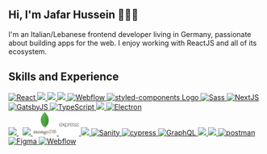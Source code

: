 ## Hi, I'm Jafar Hussein 👋🧑‍💻

I'm an Italian/Lebanese frontend developer living in Germany, passionate about building apps for the web. I enjoy working with ReactJS and all of its ecosystem.

## Skills and Experience
<div>
<a href="https://reactjs.org/" target="_blank"> <img src="https://profilinator.rishav.dev/skills-assets/react-original-wordmark.svg" alt="React" height="50px"/> </a>
<a href="https://developer.mozilla.org/en-US/docs/Web/JavaScript" target="_blank"> <img src="https://img.icons8.com/color/48/000000/javascript.png"/> </a> 
<a href="https://www.w3.org/html/" target="_blank"> <img src="https://img.icons8.com/color/48/000000/html-5.png"/> </a> 
<a href="https://www.w3schools.com/css/" target="_blank"> <img src="https://img.icons8.com/color/48/000000/css3.png"/> </a> 
<a href="https://tailwindcss.com/" target="_blank"> <img src="https://upload.wikimedia.org/wikipedia/commons/thumb/d/d5/Tailwind_CSS_Logo.svg/2048px-Tailwind_CSS_Logo.svg.png" alt="Webflow" width="45px" height="45px"/> </a>
<a href="https://styled-components.com/" target="_blank"> <img alt="styled-components Logo" src="https://www.styled-components.com/atom.png" width="45px" height="45px"/> </a>
<a href="https://sass-lang.com" target="_blank"><img src="https://profilinator.rishav.dev/skills-assets/sass-original.svg" alt="Sass" height="50" /> </a>
<a href="https://nextjs.com" target="_blank"> <img src="https://upload.wikimedia.org/wikipedia/commons/thumb/8/8e/Nextjs-logo.svg/800px-Nextjs-logo.svg.png" alt="NextJS" width="45px" height="45px"/> </a>
<a href="https://gatsbyjs.com" target="_blank"> <img src="https://community.frontity.org/uploads/default/original/2X/0/0f397dfdbe5ced07d6bed184415acb4e3ca23495.png" alt="GatsbyJS" height="45px"/> </a>
<a href="https://www.typescriptlang.org/" target="_blank"> <img src="https://profilinator.rishav.dev/skills-assets/typescript-original.svg" alt="TypeScript" height="50" /> </a>
<a href="https://reactnative.dev/" target="_blank"> <img src="https://img.icons8.com/color/48/000000/react-native.png"/> </a>
<a href="https://electronjs.com" target="_blank"> <img src="https://profilinator.rishav.dev/skills-assets/electron-original.svg" alt="Electron" height="50" /> </a> 
</div>
<div>
<a style="padding-right:8px;" href="https://nodejs.org" target="_blank"> <img src="https://img.icons8.com/color/48/000000/nodejs.png"/> </a>
<a href="https://redux.js.org" target="_blank"> <img src="https://img.icons8.com/color/48/000000/redux.png"/> </a>
<a href="https://www.mongodb.com/" target="_blank"> <img src="https://raw.githubusercontent.com/devicons/devicon/master/icons/mongodb/mongodb-original-wordmark.svg" alt="mongodb" width="48" height="48"/> </a> 
<a href="https://expressjs.com" target="_blank"> <img src="https://raw.githubusercontent.com/devicons/devicon/master/icons/express/express-original-wordmark.svg" alt="express" width="40" height="40"/> </a>
<a href="https://firebase.google.com/" target="_blank"> <img src="https://img.icons8.com/color/48/000000/firebase.png"/> </a>
<a href="https://sanity.io" target="_blank"> <img src="https://spectrum.imgix.net/communities/3dd95226-4475-4f9a-8324-a4ac8ffdc4d5/B1Yr0X-oG-sanity_logo.png?w=256&h=256&dpr=2&auto=compress&expires=1655078400000&ixlib=js-1.3.0&s=acfe2585ce5372d1856adc30349d0adb" alt="Sanity" height="45px"/> </a>
<a href="https://cypress.io" target="_blank"> <img src="https://raw.githubusercontent.com/simple-icons/simple-icons/6e46ec1fc23b60c8fd0d2f2ff46db82e16dbd75f/icons/cypress.svg" alt="cypress" height="45px" width="45px"> </a>
<a href="https://graphql.com" target="_blank"> <img src="https://profilinator.rishav.dev/skills-assets/graphql.png" alt="GraphQL" height="50" /> </a>
<a href="https://www.python.org" target="_blank"> <img src="https://img.icons8.com/color/48/000000/python.png"/> </a>
<a href="https://git-scm.com/" target="_blank"> <img src="https://img.icons8.com/color/48/000000/git.png"/> </a>
<a href="https://postman.com" target="_blank"> <img src="https://www.vectorlogo.zone/logos/getpostman/getpostman-icon.svg" alt="postman" width="45" height="45"/> </a>
<a href="https://figma.com" target="_blank"> <img src="https://profilinator.rishav.dev/skills-assets/figma-icon.svg" alt="Figma" height="50"/> </a>
<a href="https://webflow.com" target="_blank"> <img src="https://assets-global.website-files.com/5e4b0a5b34c5f3761e44d678/5e4b0a5b34c5f3f42344d6d2_webflow-logo-vector-white_fitted.svg" alt="Webflow" width="45px" height="45px"/> </a>
</div>



